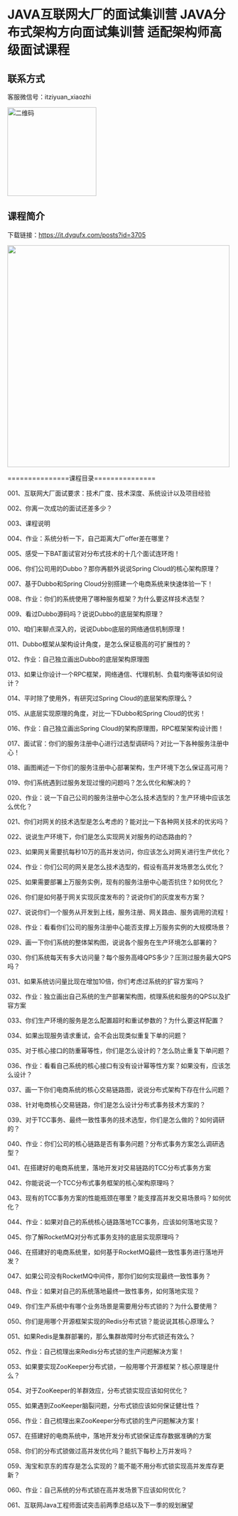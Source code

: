 # JAVA互联网大厂的面试集训营 JAVA分布式架构方向面试集训营 适配架构师高级面试课程

## 联系方式

客服微信号：itziyuan_xiaozhi

<img src="https://ziyuanyun.oss-cn-guangzhou.aliyuncs.com/common/20240614073449/666b82192834a.jpg" width="200" height="200" alt="二维码">

## 课程简介

下载链接：https://it.dyqufx.com/posts?id=3705

<img src="https://ziyuanyun.oss-cn-guangzhou.aliyuncs.com/yun/20240515185306/66449412c1c2a.jpg" width="500" alt="">

  

 

 ===============课程目录===============

 001、互联网大厂面试要求：技术广度、技术深度、系统设计以及项目经验

 002、你离一次成功的面试还差多少？

 003、课程说明

 004、作业：系统分析一下，自己距离大厂offer差在哪里？

 005、感受一下BAT面试官对分布式技术的十几个面试连环炮！

 006、你们公司用的Dubbo？那你再额外说说Spring Cloud的核心架构原理？

 007、基于Dubbo和Spring Cloud分别搭建一个电商系统来快速体验一下！

 008、作业：你们的系统使用了哪种服务框架？为什么要这样技术选型？

 009、看过Dubbo源码吗？说说Dubbo的底层架构原理？

 010、咱们来聊点深入的，说说Dubbo底层的网络通信机制原理！

 011、Dubbo框架从架构设计角度，是怎么保证极高的可扩展性的？

 012、作业：自己独立画出Dubbo的底层架构原理图

 013、如果让你设计一个RPC框架，网络通信、代理机制、负载均衡等该如何设计？

 014、平时除了使用外，有研究过Spring Cloud的底层架构原理么？

 015、从底层实现原理的角度，对比一下Dubbo和Spring Cloud的优劣！

 016、作业：自己独立画出Spring Cloud的架构原理图，RPC框架架构设计图！

 017、面试官：你们的服务注册中心进行过选型调研吗？对比一下各种服务注册中心！

 018、画图阐述一下你们的服务注册中心部署架构，生产环境下怎么保证高可用？

 019、你们系统遇到过服务发现过慢的问题吗？怎么优化和解决的？

 020、作业：说一下自己公司的服务注册中心怎么技术选型的？生产环境中应该怎么优化？

 021、你们对网关的技术选型是怎么考虑的？能对比一下各种网关技术的优劣吗？

 022、说说生产环境下，你们是怎么实现网关对服务的动态路由的？

 023、如果网关需要抗每秒10万的高并发访问，你应该怎么对网关进行生产优化？

 024、作业：你们公司的网关是怎么技术选型的，假设有高并发场景怎么优化？

 025、如果需要部署上万服务实例，现有的服务注册中心能否抗住？如何优化？

 026、你们是如何基于网关实现灰度发布的？说说你们的灰度发布方案？

 027、说说你们一个服务从开发到上线，服务注册、网关路由、服务调用的流程！

 028、作业：看看你们公司的服务注册中心能否支撑上万服务实例的大规模场景？

 029、画一下你们系统的整体架构图，说说各个服务在生产环境怎么部署的？

 030、你们系统每天有多大访问量？每个服务高峰QPS多少？压测过服务最大QPS吗？

 031、如果系统访问量比现在增加10倍，你们考虑过系统的扩容方案吗？

 032、作业：独立画出自己系统的生产部署架构图，梳理系统和服务的QPS以及扩容方案

 033、你们生产环境的服务是怎么配置超时和重试参数的？为什么要这样配置？

 034、如果出现服务请求重试，会不会出现类似重复下单的问题？

 035、对于核心接口的防重幂等性，你们是怎么设计的？怎么防止重复下单问题？

 036、作业：看看自己系统的核心接口有没有设计幂等性方案？如果没有，应该怎么设计？

 037、画一下你们电商系统的核心交易链路图，说说分布式架构下存在什么问题？

 038、针对电商核心交易链路，你们是怎么设计分布式事务技术方案的？

 039、对于TCC事务、最终一致性事务的技术选型，你们是怎么做的？如何调研的？

 040、作业：你们公司的核心链路是否有事务问题？分布式事务方案怎么调研选型？

 041、在搭建好的电商系统里，落地开发对交易链路的TCC分布式事务方案

 042、你能说说一个TCC分布式事务框架的核心架构原理吗？

 043、现有的TCC事务方案的性能瓶颈在哪里？能支撑高并发交易场景吗？如何优化？

 044、作业：如果对自己的系统核心链路落地TCC事务，应该如何落地实现？

 045、你了解RocketMQ对分布式事务支持的底层实现原理吗？

 046、在搭建好的电商系统里，如何基于RocketMQ最终一致性事务进行落地开发？

 047、如果公司没有RocketMQ中间件，那你们如何实现最终一致性事务？

 048、作业：如果对自己的系统落地最终一致性事务，如何落地实现？

 049、你们生产系统中有哪个业务场景是需要用分布式锁的？为什么要使用？

 050、你们是用哪个开源框架实现的Redis分布式锁？能说说其核心原理么？

 051、如果Redis是集群部署的，那么集群故障时分布式锁还有效么？

 052、作业：自己梳理出来Redis分布式锁的生产问题解决方案！

 053、如果要实现ZooKeeper分布式锁，一般用哪个开源框架？核心原理是什么？

 054、对于ZooKeeper的羊群效应，分布式锁实现应该如何优化？

 055、如果遇到ZooKeeper脑裂问题，分布式锁应该如何保证健壮性？

 056、作业：自己梳理出来ZooKeeper分布式锁的生产问题解决方案！

 057、在搭建好的电商系统中，落地开发分布式锁保证库存数据准确的方案

 058、你们的分布式锁做过高并发优化吗？能抗下每秒上万并发吗？

 059、淘宝和京东的库存是怎么实现的？能不能不用分布式锁实现高并发库存更新？

 060、作业：自己系统的分布式锁在高并发场景下应该如何优化？

 061、互联网Java工程师面试突击前两季总结以及下一季的规划展望

  